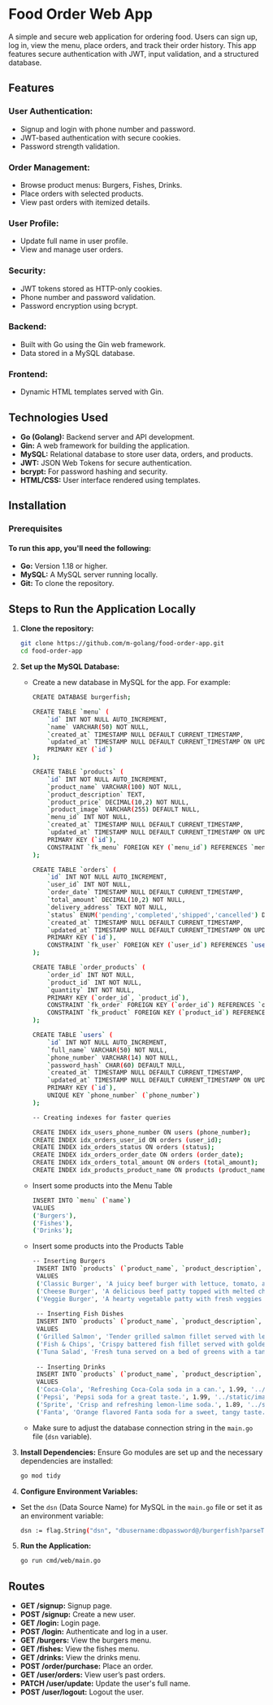 # Food Order Web App

A simple and secure web application for ordering food. Users can sign up, log in, view the menu, place orders, and track their order history. This app features secure authentication with JWT, input validation, and a structured database.

## Features

### User Authentication:

- Signup and login with phone number and password.
- JWT-based authentication with secure cookies.
- Password strength validation.

### Order Management:

- Browse product menus: Burgers, Fishes, Drinks.
- Place orders with selected products.
- View past orders with itemized details.

### User Profile:

- Update full name in user profile.
- View and manage user orders.

### Security:

- JWT tokens stored as HTTP-only cookies.
- Phone number and password validation.
- Password encryption using bcrypt.

### Backend:

- Built with Go using the Gin web framework.
- Data stored in a MySQL database.

### Frontend:

- Dynamic HTML templates served with Gin.

## Technologies Used

- **Go (Golang):** Backend server and API development.
- **Gin:** A web framework for building the application.
- **MySQL:** Relational database to store user data, orders, and products.
- **JWT:** JSON Web Tokens for secure authentication.
- **bcrypt:** For password hashing and security.
- **HTML/CSS:** User interface rendered using templates.

## Installation

### Prerequisites

#### To run this app, you'll need the following:

- **Go:** Version 1.18 or higher.
- **MySQL:** A MySQL server running locally.
- **Git:** To clone the repository.

## Steps to Run the Application Locally

1.  **Clone the repository:**

    ```bash
    git clone https://github.com/m-golang/food-order-app.git 
    cd food-order-app

2.  **Set up the MySQL Database:**

    - Create a new database in MySQL for the app. For example:

        ```bash
        CREATE DATABASE burgerfish;
        
        CREATE TABLE `menu` (
            `id` INT NOT NULL AUTO_INCREMENT,
            `name` VARCHAR(50) NOT NULL,
            `created_at` TIMESTAMP NULL DEFAULT CURRENT_TIMESTAMP,
            `updated_at` TIMESTAMP NULL DEFAULT CURRENT_TIMESTAMP ON UPDATE CURRENT_TIMESTAMP,
            PRIMARY KEY (`id`)
        );
        
        CREATE TABLE `products` (
            `id` INT NOT NULL AUTO_INCREMENT,
            `product_name` VARCHAR(100) NOT NULL,
            `product_description` TEXT,
            `product_price` DECIMAL(10,2) NOT NULL,
            `product_image` VARCHAR(255) DEFAULT NULL,
            `menu_id` INT NOT NULL,
            `created_at` TIMESTAMP NULL DEFAULT CURRENT_TIMESTAMP,
            `updated_at` TIMESTAMP NULL DEFAULT CURRENT_TIMESTAMP ON UPDATE CURRENT_TIMESTAMP,
            PRIMARY KEY (`id`),
            CONSTRAINT `fk_menu` FOREIGN KEY (`menu_id`) REFERENCES `menu` (`id`) ON DELETE CASCADE
        );
        
        CREATE TABLE `orders` (
            `id` INT NOT NULL AUTO_INCREMENT,
            `user_id` INT NOT NULL,
            `order_date` TIMESTAMP NULL DEFAULT CURRENT_TIMESTAMP,
            `total_amount` DECIMAL(10,2) NOT NULL,
            `delivery_address` TEXT NOT NULL,
            `status` ENUM('pending','completed','shipped','cancelled') DEFAULT 'pending',
            `created_at` TIMESTAMP NULL DEFAULT CURRENT_TIMESTAMP,
            `updated_at` TIMESTAMP NULL DEFAULT CURRENT_TIMESTAMP ON UPDATE CURRENT_TIMESTAMP,
            PRIMARY KEY (`id`),
            CONSTRAINT `fk_user` FOREIGN KEY (`user_id`) REFERENCES `users` (`id`) ON DELETE CASCADE
        );
        
        CREATE TABLE `order_products` (
            `order_id` INT NOT NULL,
            `product_id` INT NOT NULL,
            `quantity` INT NOT NULL,
            PRIMARY KEY (`order_id`, `product_id`),
            CONSTRAINT `fk_order` FOREIGN KEY (`order_id`) REFERENCES `orders` (`id`) ON DELETE CASCADE,
            CONSTRAINT `fk_product` FOREIGN KEY (`product_id`) REFERENCES `products` (`id`) ON DELETE CASCADE
        );
        
        CREATE TABLE `users` (
            `id` INT NOT NULL AUTO_INCREMENT,
            `full_name` VARCHAR(50) NOT NULL,
            `phone_number` VARCHAR(14) NOT NULL,
            `password_hash` CHAR(60) DEFAULT NULL,
            `created_at` TIMESTAMP NULL DEFAULT CURRENT_TIMESTAMP,
            `updated_at` TIMESTAMP NULL DEFAULT CURRENT_TIMESTAMP ON UPDATE CURRENT_TIMESTAMP,
            PRIMARY KEY (`id`),
            UNIQUE KEY `phone_number` (`phone_number`)
        );
        
        -- Creating indexes for faster queries
        
        CREATE INDEX idx_users_phone_number ON users (phone_number);       -- Index on phone number for fast lookup
        CREATE INDEX idx_orders_user_id ON orders (user_id);               -- Index on user_id for fast lookup
        CREATE INDEX idx_orders_status ON orders (status);                 -- Index on order status
        CREATE INDEX idx_orders_order_date ON orders (order_date);         -- Index on order date
        CREATE INDEX idx_orders_total_amount ON orders (total_amount);     -- Index on total amount for filtering
        CREATE INDEX idx_products_product_name ON products (product_name); -- Index on product name for searching

    -  Insert some products into the Menu Table
        ```bash
        INSERT INTO `menu` (`name`)
        VALUES
        ('Burgers'),
        ('Fishes'),
        ('Drinks');

   
    -  Insert some products into the Products Table
       ```bash
       -- Inserting Burgers
        INSERT INTO `products` (`product_name`, `product_description`, `product_price`, `product_image`, `menu_id`)
        VALUES
        ('Classic Burger', 'A juicy beef burger with lettuce, tomato, and cheese.', 5.99, '../static/images/burger.jpg', 1),
        ('Cheese Burger', 'A delicious beef patty topped with melted cheese, lettuce, and tomato.', 6.49, '../static/images/burger.jpg', 1),
        ('Veggie Burger', 'A hearty vegetable patty with fresh veggies and a vegetarian sauce.', 4.99, '../static/images/burger.jpg', 1);
        
        -- Inserting Fish Dishes
        INSERT INTO `products` (`product_name`, `product_description`, `product_price`, `product_image`, `menu_id`)
        VALUES
        ('Grilled Salmon', 'Tender grilled salmon fillet served with lemon and garlic sauce.', 9.99, '../static/images/fish.png', 2),
        ('Fish & Chips', 'Crispy battered fish fillet served with golden fries and tartar sauce.', 7.99, '../static/images/fish.png', 2),
        ('Tuna Salad', 'Fresh tuna served on a bed of greens with a tangy vinaigrette dressing.', 6.49, '../static/images/fish.png', 2);
        
        -- Inserting Drinks
        INSERT INTO `products` (`product_name`, `product_description`, `product_price`, `product_image`, `menu_id`)
        VALUES
        ('Coca-Cola', 'Refreshing Coca-Cola soda in a can.', 1.99, '../static/images/coca-cola.png', 3),
        ('Pepsi', 'Pepsi soda for a great taste.', 1.99, '../static/images/pepsi.png', 3),
        ('Sprite', 'Crisp and refreshing lemon-lime soda.', 1.89, '../static/images/sprite.png', 3),
        ('Fanta', 'Orange flavored Fanta soda for a sweet, tangy taste.', 1.89, '../static/images/fante.png', 3);

    - Make sure to adjust the database connection string in the `main.go` file (`dsn` variable).

4.  **Install Dependencies:** Ensure Go modules are set up and the necessary dependencies are installed:

    ```bash
    go mod tidy

5. **Configure Environment Variables:**

- Set the `dsn` (Data Source Name) for MySQL in the `main.go` file or set it as an environment variable:
    ```bash
    dsn := flag.String("dsn", "dbusername:dbpassword@/burgerfish?parseTime=true", "MySQL data source name")

5. **Run the Application:**
    ```bash
    go run cmd/web/main.go

## Routes

- **GET /signup:** Signup page.
- **POST /signup:** Create a new user.
- **GET /login:** Login page.
- **POST /login:** Authenticate and log in a user.
- **GET /burgers:** View the burgers menu.
- **GET /fishes:** View the fishes menu.
- **GET /drinks:** View the drinks menu.
- **POST /order/purchase:** Place an order.
- **GET /user/orders:** View user’s past orders.
- **PATCH /user/update:** Update the user's full name.
- **POST /user/logout:** Logout the user.
